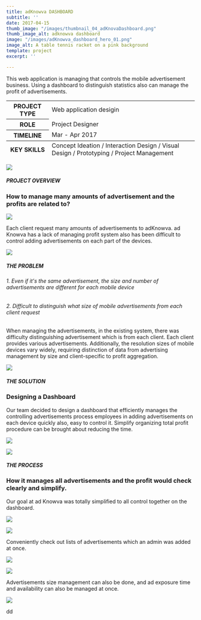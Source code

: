 ```yaml
---
title: adKnowva DASHBOARD
subtitle: ''
date: 2017-04-15
thumb_image: "/images/thumbnail_04_adKnovaDashboard.png"
thumb_image_alt: adknowva dashboard
image: "/images/adKnowva_dashboard_hero_01.png"
image_alt: A table tennis racket on a pink background
template: project
excerpt: ''

---
```

This web application is managing that controls the mobile advertisement business. Using a dashboard to distinguish statistics also can manage the profit of advertisements.

<table>
<thead>  
</thead>
<tbody>
<tr>
<th>PROJECT TYPE</th>
<td>Web application desigin</td>
</tr>
<tr>
<th>ROLE</th>
<td>Project Designer</td>
</tr>
<tr>
<th>TIMELINE</th>
<td>Mar - Apr 2017</td>
</tr>
</tbody>
<tfoot>
<tr>
<th>KEY SKILLS</th>
<td>Concept Ideation / Interaction Design / Visual Design / Prototyping / Project Management</td>
</tr>
</tfoot>
</table>

![](/images/empty.png)

##### PROJECT OVERVIEW

### How to manage many amounts of advertisement and the profits are related to?

![](/images/03_adknowva_theproblems_01.png)

Each client request many amounts of advertisements to adKnowva.
ad Knowva has a lack of managing profit system also has been difficult to control adding advertisements on each part of the devices.

![](/images/empty_100.png)

##### THE PROBLEM

###### 1. Even if it's the same advertisement, the size and number of advertisements are different for each mobile device

###### 2. Difficult to distinguish what size of mobile advertisements from each client request

When managing the advertisements, in the existing system, there was difficulty distinguishing advertisement which is from each client. Each client provides various advertisements. Additionally, the resolution sizes of mobile devices vary widely, requiring distinction of data from advertising management by size and client-specific to profit aggregation.

![](/images/empty.png)

##### THE SOLUTION

### Designing a Dashboard

Our team decided to design a dashboard that efficiently manages the controlling advertisements process employees in adding advertisements on each device quickly also, easy to control it. Simplify organizing total profit procedure can be brought about reducing the time.

![](/images/03_adknowva_thesoultion_02.gif)

![](/images/empty.png)

##### THE PROCESS

### How it manages all advertisements and the profit would check clearly and simplify.

Our goal at ad Knowva was totally simplified to all control together on the dashboard.

![](/images/empty_100.png)

![](/images/03_adknowva_theprocess_01.gif)

Conveniently check out lists of advertisements which an admin was added at once.

![](/images/empty.png)

![](/images/03_adknowva_theprocess_02.gif)

Advertisements size management can also be done, and ad exposure time and availability can also be managed at once.

![](/images/empty.png)

dd